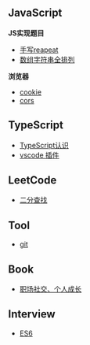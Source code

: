 ## JavaScript

**JS实现题目**
- [手写reapeat](JavaScript/handwritten/repeat.md)
- [数组字符串全排列](JavaScript/handwritten/permute.md)

**浏览器**
- [cookie](JavaScript/browser/cookie.md)
- [cors](JavaScript/browser/cors.md)

## TypeScript
- [TypeScript认识](TypeScript/definition.md)
- [vscode 插件](TypeScript/dev-env.md)

## LeetCode
- [二分查找](LeetCode/binary-search.md)

## Tool
- [git](Tool/about-git.md)

## Book
- [职场社交、个人成长](Book/improve-myself.md)

## Interview
- [ES6](Interview/ES6.md)